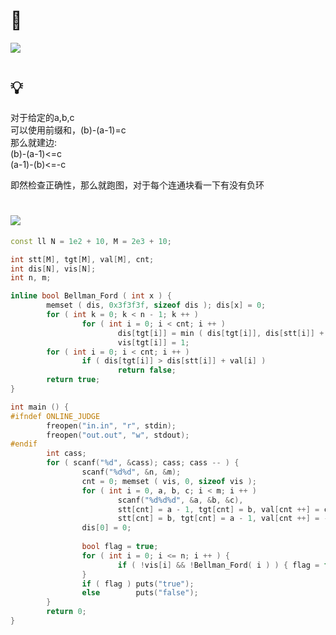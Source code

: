 # 🔗
<a href="https://www.luogu.com.cn/problem/P2294"><img src="https://i.loli.net/2021/09/30/NfUE4PLFRgHaudw.png"></a>

# 💡
对于给定的a,b,c  
可以使用前缀和，(b)-(a-1)=c  
那么就建边:  
(b)-(a-1)<=c  
(a-1)-(b)<=-c  
  
即然检查正确性，那么就跑图，对于每个连通块看一下有没有负环  


# <img src="https://img-blog.csdnimg.cn/20210713144601841.png" >
```cpp
const ll N = 1e2 + 10, M = 2e3 + 10;

int stt[M], tgt[M], val[M], cnt;
int dis[N], vis[N];
int n, m;

inline bool Bellman_Ford ( int x ) {
        memset ( dis, 0x3f3f3f, sizeof dis ); dis[x] = 0;
        for ( int k = 0; k < n - 1; k ++ ) 
                for ( int i = 0; i < cnt; i ++ )
                        dis[tgt[i]] = min ( dis[tgt[i]], dis[stt[i]] + val[i] ), 
                        vis[tgt[i]] = 1;
        for ( int i = 0; i < cnt; i ++ )
                if ( dis[tgt[i]] > dis[stt[i]] + val[i] ) 
                        return false;
        return true;
}

int main () {
#ifndef ONLINE_JUDGE
        freopen("in.in", "r", stdin);
        freopen("out.out", "w", stdout);
#endif 
        int cass;
        for ( scanf("%d", &cass); cass; cass -- ) {
                scanf("%d%d", &n, &m);
                cnt = 0; memset ( vis, 0, sizeof vis );
                for ( int i = 0, a, b, c; i < m; i ++ ) 
                        scanf("%d%d%d", &a, &b, &c),
                        stt[cnt] = a - 1, tgt[cnt] = b, val[cnt ++] = c,
                        stt[cnt] = b, tgt[cnt] = a - 1, val[cnt ++] = -c;
                dis[0] = 0;
                
                bool flag = true;
                for ( int i = 0; i <= n; i ++ ) {
                        if ( !vis[i] && !Bellman_Ford( i ) ) { flag = false; break; }
                }
                if ( flag ) puts("true");
                else        puts("false");
        }
        return 0;
}
```
